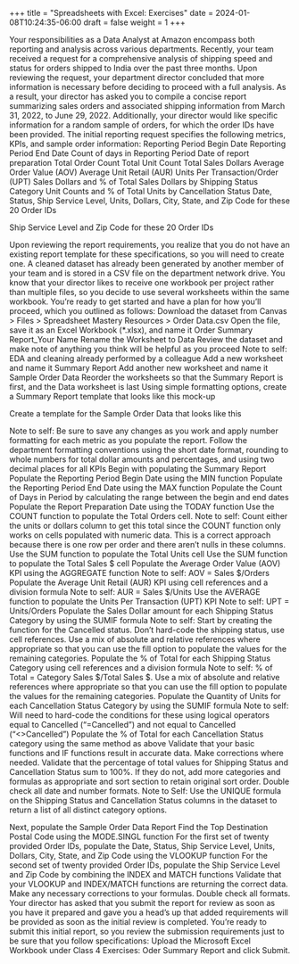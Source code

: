 +++
title = "Spreadsheets with Excel: Exercises"
date = 2024-01-08T10:24:35-06:00
draft = false
weight = 1
+++

Your responsibilities as a Data Analyst at Amazon encompass both reporting and analysis across various departments. Recently, your team received a request for a comprehensive analysis of shipping speed and status for orders shipped to India over the past three months. Upon reviewing the request, your department director concluded that more information is necessary before deciding to proceed with a full analysis.
As a result, your director has asked you to compile a concise report summarizing sales orders and associated shipping information from March 31, 2022, to June 29, 2022.
Additionally, your director would like specific information for a random sample of orders, for which the order IDs have been provided.
The initial reporting request specifies the following metrics, KPIs, and sample order information:
Reporting Period Begin Date
Reporting Period End Date
Count of days in Reporting Period
Date of report preparation
Total Order Count
Total Unit Count
Total Sales Dollars
Average Order Value (AOV)
Average Unit Retail (AUR)
Units Per Transaction/Order (UPT)
Sales Dollars and % of Total Sales Dollars by Shipping Status Category
Unit Counts and % of Total Units by Cancellation Status
Date, Status, Ship Service Level, Units, Dollars, City, State, and Zip Code for these 20 Order IDs

Ship Service Level and Zip Code for these 20 Order IDs

Upon reviewing the report requirements, you realize that you do not have an existing report template for these specifications, so you will need to create one. A cleaned dataset has already been generated by another member of your team and is stored in a CSV file on the department network drive. 
You know that your director likes to receive one workbook per project rather than multiple files, so you decide to use several worksheets within the same workbook.
You’re ready to get started and have a plan for how you’ll proceed, which you outlined as follows:
Download the dataset from Canvas > Files > Spreadsheet Mastery Resources > Order Data.csv
Open the file, save it as an Excel Workbook (*.xlsx), and name it Order Summary Report_Your Name
Rename the Worksheet to Data
Review the dataset and make note of anything you think will be helpful as you proceed
Note to self: EDA and cleaning already performed by a colleague
Add a new worksheet and name it Summary Report
Add another new worksheet and name it Sample Order Data
Reorder the worksheets so that the Summary Report is first, and the Data worksheet is last
Using simple formatting options, create a Summary Report template that looks like this mock-up

Create a template for the Sample Order Data that looks like this

Note to self: Be sure to save any changes as you work and apply number formatting for each metric as you populate the report. Follow the department formatting conventions using the short date format, rounding to whole numbers for total dollar amounts and percentages, and using two decimal places for all KPIs
Begin with populating the Summary Report
Populate the Reporting Period Begin Date using the MIN function
Populate the Reporting Period End Date using the MAX function
Populate the Count of Days in Period by calculating the range between the begin and end dates
Populate the Report Preparation Date using the TODAY function
Use the COUNT function to populate the Total Orders cell. 
Note to self: Count either the units or dollars column to get this total since the COUNT function only works on cells populated with numeric data. This is a correct approach because there is one row per order and there aren’t nulls in these columns.
Use the SUM function to populate the Total Units cell
Use the SUM function to populate the Total Sales $ cell
Populate the Average Order Value (AOV) KPI using the AGGREGATE function
Note to self: AOV = Sales $/Orders
Populate the Average Unit Retail (AUR) KPI using cell references and a division formula
Note to self: AUR = Sales $/Units
Use the AVERAGE function to populate the Units Per Transaction (UPT) KPI
Note to self: UPT = Units/Orders
Populate the Sales Dollar amount for each Shipping Status Category by using the SUMIF formula
Note to self: Start by creating the function for the Cancelled status. Don’t hard-code the shipping status, use cell references. Use a mix of absolute and relative references where appropriate so that you can use the fill option to populate the values for the remaining categories.
Populate the % of Total for each Shipping Status Category using cell references and a division formula
Note to self: % of Total = Category Sales $/Total Sales $. Use a mix of absolute and relative references where appropriate so that you can use the fill option to populate the values for the remaining categories.
Populate the Quantity of Units for each Cancellation Status Category by using the SUMIF formula 
Note to self: Will need to hard-code the conditions for these using logical operators equal to Cancelled (“=Cancelled”) and not equal to Cancelled (“<>Cancelled”)
Populate the % of Total for each Cancellation Status category using the same method as above
Validate that your basic functions and IF functions result in accurate data. Make corrections where needed. Validate that the percentage of total values for Shipping Status and Cancellation Status sum to 100%. If they do not, add more categories and formulas as appropriate and sort section to retain original sort order. Double check all date and number formats.
Note to Self: Use the UNIQUE formula on the Shipping Status and Cancellation Status columns in the dataset to return a list of all distinct category options.  

Next, populate the Sample Order Data Report
Find the Top Destination Postal Code using the MODE.SINGL function
For the first set of twenty provided Order IDs, populate the Date, Status, Ship Service Level, Units, Dollars, City, State, and Zip Code using the VLOOKUP function
For the second set of twenty provided Order IDs, populate the Ship Service Level and Zip Code by combining the INDEX and MATCH functions
Validate that your VLOOKUP and INDEX/MATCH functions are returning the correct data. Make any necessary corrections to your formulas. Double check all formats.
Your director has asked that you submit the report for review as soon as you have it prepared and gave you a head’s up that added requirements will be provided as soon as the initial review is completed. You’re ready to submit this initial report, so you review the submission requirements just to be sure that you follow specifications:
Upload the Microsoft Excel Workbook under Class 4 Exercises: Oder Summary Report and click Submit.




